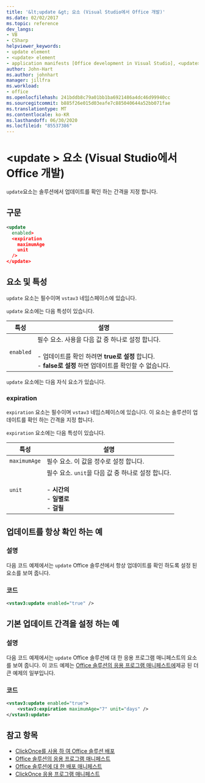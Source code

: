 ```yaml
---
title: '&lt;update &gt; 요소 (Visual Studio에서 Office 개발)'
ms.date: 02/02/2017
ms.topic: reference
dev_langs:
- VB
- CSharp
helpviewer_keywords:
- update element
- <update> element
- application manifests [Office development in Visual Studio], <update> element
author: John-Hart
ms.author: johnhart
manager: jillfra
ms.workload:
- office
ms.openlocfilehash: 241bddb8c79a01bb1ba6921486a4dc46d99940cc
ms.sourcegitcommit: b885f26e015d03eafe7c885040644a52bb071fae
ms.translationtype: MT
ms.contentlocale: ko-KR
ms.lasthandoff: 06/30/2020
ms.locfileid: "85537386"
---
```

# <a name="ltupdategt-element-office-development-in-visual-studio"></a>&lt;update &gt; 요소 (Visual Studio에서 Office 개발)
  `update`요소는 솔루션에서 업데이트를 확인 하는 간격을 지정 합니다.

## <a name="syntax"></a>구문

```xml
<update
  enabled>
  <expiration
    maximumAge
    unit
  />
</update>
```

## <a name="elements-and-attributes"></a>요소 및 특성
 `update` 요소는 필수이며 `vstav3` 네임스페이스에 있습니다.

 `update` 요소에는 다음 특성이 있습니다.

|특성|설명|
|---------------|-----------------|
|`enabled`|필수 요소. 사용을 다음 값 중 하나로 설정 합니다.<br /><br /> -   업데이트를 확인 하려면 **true로 설정** 합니다.<br />-   **false로 설정** 하면 업데이트를 확인할 수 없습니다.|

 `update` 요소에는 다음 자식 요소가 있습니다.

### <a name="expiration"></a>expiration
 `expiration` 요소는 필수이며 `vstav3` 네임스페이스에 있습니다. 이 요소는 솔루션이 업데이트를 확인 하는 간격을 지정 합니다.

 `expiration` 요소에는 다음 특성이 있습니다.

|특성|설명|
|---------------|-----------------|
|`maximumAge`| 필수 요소. 이 값을 정수로 설정 합니다.|
|`unit`|필수 요소. `unit`을 다음 값 중 하나로 설정 합니다.<br /><br /> -   **시간의**<br />-   **일별로**<br />-   **걸릴**|

## <a name="example-of-always-checking-for-updates"></a>업데이트를 항상 확인 하는 예

### <a name="description"></a>설명
 다음 코드 예제에서는 `update` Office 솔루션에서 항상 업데이트를 확인 하도록 설정 된 요소를 보여 줍니다.

### <a name="code"></a>코드

```xml
<vstav3:update enabled="true" />
```

## <a name="example-of-setting-a-default-update-interval"></a>기본 업데이트 간격을 설정 하는 예

### <a name="description"></a>설명
 다음 코드 예제에서는 `update` Office 솔루션에 대 한 응용 프로그램 매니페스트의 요소를 보여 줍니다. 이 코드 예제는 [Office 솔루션의 응용 프로그램 매니페스트에](../vsto/application-manifests-for-office-solutions.md)제공 된 더 큰 예제의 일부입니다.

### <a name="code"></a>코드

```xml
<vstav3:update enabled="true">
    <vstav3:expiration maximumAge="7" unit="days" />
</vstav3:update>
```

## <a name="see-also"></a>참고 항목

- [ClickOnce를 사용 하 여 Office 솔루션 배포](../vsto/deploying-an-office-solution-by-using-clickonce.md)
- [Office 솔루션의 응용 프로그램 매니페스트](../vsto/application-manifests-for-office-solutions.md)
- [Office 솔루션에 대 한 배포 매니페스트](../vsto/deployment-manifests-for-office-solutions.md)
- [ClickOnce 응용 프로그램 매니페스트](../deployment/clickonce-application-manifest.md)
